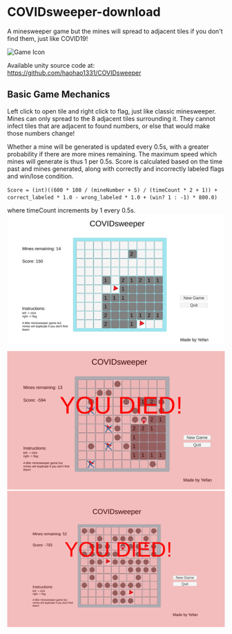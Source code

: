 # COVIDsweeper-download
A minesweeper game but the mines will spread to adjacent tiles if you don't find them, just like COVID19! 

![Game Icon](Assets/Sprite/dead.png)

Available unity source code at: https://github.com/haohao1331/COVIDsweeper

## Basic Game Mechanics
Left click to open tile and right click to flag, just like classic minesweeper. Mines can only spread to the 8 adjacent tiles
surrounding it. They cannot infect tiles that are adjacent to found numbers, or else that would make those numbers change!

Whether a mine will be generated is updated every 0.5s, with a greater probability if there are more mines remaining. The maximum 
speed which mines will generate is thus 1 per 0.5s. Score is calculated based on the time past and mines generated, along with 
correctly and incorrectly labeled flags and win/lose condition. 

`Score = (int)((600 * 100 / (mineNumber + 5) / (timeCount * 2 + 1)) + correct_labeled * 1.0 - wrong_labeled * 1.0 + (win? 1 : -1) * 800.0)`

where timeCount increments by 1 every 0.5s. 
![Game Play](gamepic3.png)
![Game Play](gamepic2.png)
![Game Play](gamepic1.png)

